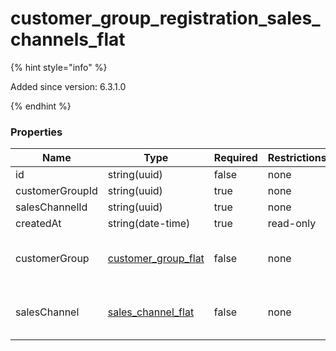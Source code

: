 
# customer_group_registration_sales_channels_flat

{% hint style="info" %}

Added since version: 6.3.1.0

{% endhint %}

### Properties

|Name|Type|Required|Restrictions|Description|
|---|---|---|---|---|
|id|string(uuid)|false|none|none|
|customerGroupId|string(uuid)|true|none|none|
|salesChannelId|string(uuid)|true|none|none|
|createdAt|string(date-time)|true|read-only|none|
|customerGroup|[customer_group_flat](/schema/customer_group_flat.md)|false|none|Added since version: 6.0.0.0|
|salesChannel|[sales_channel_flat](/schema/sales_channel_flat.md)|false|none|Added since version: 6.0.0.0|
